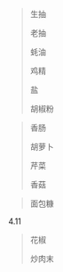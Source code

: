 

> 生抽
>
> 老抽
>
> 蚝油
>
> 鸡精
>
> 盐
>
> 胡椒粉



> 香肠
>
> 胡萝卜
>
> 芹菜
>
> 香菇



> 面包糠

4.11

> 花椒
>
> 炒肉末